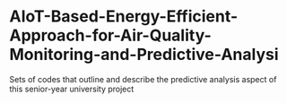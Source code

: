 # AIoT-Based-Energy-Efficient-Approach-for-Air-Quality-Monitoring-and-Predictive-Analysi
Sets of codes that outline and describe the predictive analysis aspect of this senior-year university project
